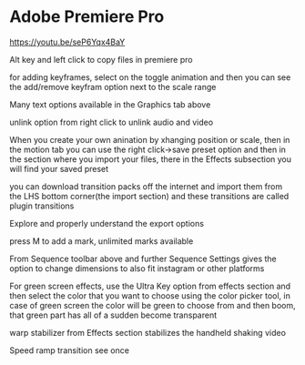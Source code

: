 # **Adobe Premiere Pro** 
<https://youtu.be/seP6Yqx4BaY> 



Alt key and left click to copy files in premiere pro 



for adding keyframes, select on the toggle animation and then you can see the add/remove keyfram option next to the scale range 



Many text options available in the Graphics tab above 



unlink option from right click to unlink audio and video 



When you create your own anination by xhanging position or scale, then in the motion tab you can use the right click->save preset option and then in the section where you import your files, there in the Effects subsection you will find your saved preset 



you can download transition packs off the internet and import them from the LHS bottom corner(the import section) and these transitions are called plugin transitions 



Explore and properly understand the export options 



press M to add a mark, unlimited marks available 



From Sequence toolbar above and further Sequence Settings gives the option to change dimensions to also fit instagram or other platforms 



For green screen effects, use the Ultra Key option from effects section and then select the color that you want to choose using the color picker tool, in case of green screen the color will be green to choose from and then boom, that green part has all of a sudden become transparent 



warp stabilizer from Effects section stabilizes the handheld shaking video 



Speed ramp transition see once 

